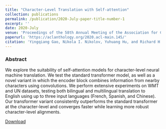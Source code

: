 ```yaml
---
title: "Character-Level Translation with Self-attention"
collection: publications
permalink: /publication/2020-July-paper-title-number-1
excerpt: ''
date: 2020-July
venue: 'Proceedings of the 58th Annual Meeting of the Association for Computational Linguistics'
paperurl: 'https://aclanthology.org/2020.acl-main.145/'
citation: 'Yingqiang Gao, Nikola I. Nikolov, Yuhuang Hu, and Richard H.R. Hahnloser. 2020. Character-Level Translation with Self-attention. In Proceedings of the 58th Annual Meeting of the Association for Computational Linguistics, pages 1591–1604, Online. Association for Computational Linguistics.'
---
```

### Abstract 

We explore the suitability of self-attention models for character-level neural machine translation. We test the standard transformer model, as well as a novel variant in which the encoder block combines information from nearby characters using convolutions. We perform extensive experiments on WMT and UN datasets, testing both bilingual and multilingual translation to English using up to three input languages (French, Spanish, and Chinese). Our transformer variant consistently outperforms the standard transformer at the character-level and converges faster while learning more robust character-level alignments.

[Download](https://aclanthology.org/2020.acl-main.145/)